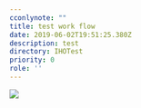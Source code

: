```yaml
---
cconlynote: ""
title: test work flow
date: 2019-06-02T19:51:25.380Z
description: test
directory: IHOTest
priority: 0
role: ''
---
```

![](/assets/test-image.png)
